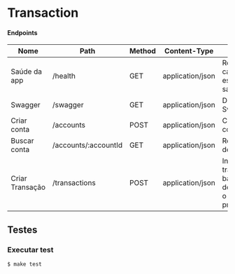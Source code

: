 # Transaction


#### Endpoints


| Nome | Path | Method | Content-Type | Descrição |
| ------ | ------ | ------ | ------ | ------ |
| Saúde da app| /health | GET | application/json | Retorna Ok caso a app esteja saudável. |
| Swagger| /swagger | GET | application/json | Documentação Swaager. |
| Criar conta| /accounts | POST | application/json | Cria uma nova conta. |
| Buscar conta| /accounts/:accountId | GET | application/json | Retorna dados de uma conta. |
| Criar Transação | /transactions | POST | application/json | Insere uma transação na base de dados de acordo com o layout proposto. |

## Testes

### Executar test
```bash
$ make test
```